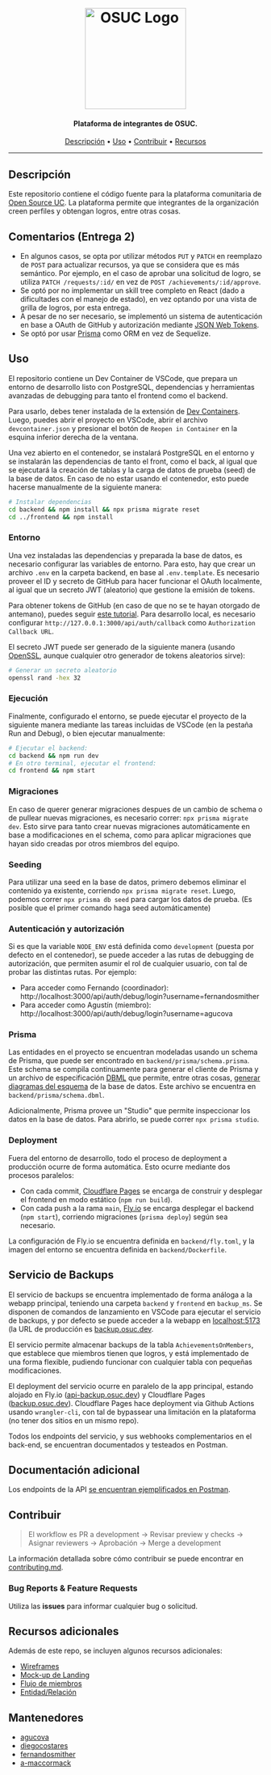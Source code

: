 <h1 align="center">
  <br>
  <a href=#><img src="https://osuc.dev/img/min-icon.svg" width="200px" alt="OSUC Logo "></a>
</h1>

<h4 align="center">Plataforma de integrantes de OSUC.</h4>

<p align="center">
     <!-- Badges Here -->
</p>

<p align="center">
  <a href="#Descripción">Descripción</a> •
  <a href="#Uso">Uso</a> •
  <a href="#Contribuir">Contribuir</a> •
  <a href="#Recursos-adicionales">Recursos</a>
</p>

---

## Descripción

Este repositorio contiene el código fuente para la plataforma comunitaria de [Open Source UC](https://osuc.dev). La plataforma permite que integrantes de la organización creen perfiles y obtengan logros, entre otras cosas.

## Comentarios (Entrega 2)
- En algunos casos, se opta por utilizar métodos `PUT` y `PATCH` en reemplazo de `POST` para actualizar recursos, ya que se considera que es más semántico. Por ejemplo, en el caso de aprobar una solicitud de logro, se utiliza `PATCH /requests/:id/` en vez de `POST /achievements/:id/approve`.
- Se optó por no implementar un skill tree completo en React (dado a dificultades con el manejo de estado), en vez optando por una vista de grilla de logros, por esta entrega.
- A pesar de no ser necesario, se implementó un sistema de autenticación en base a OAuth de GitHub y autorización mediante [JSON Web Tokens](https://jwt.io/).
- Se optó por usar [Prisma](https://www.prisma.io/) como ORM en vez de Sequelize.

## Uso

El repositorio contiene un Dev Container de VSCode, que prepara un entorno de desarrollo listo con PostgreSQL, dependencias y herramientas avanzadas de debugging para tanto el frontend como el backend.

Para usarlo, debes tener instalada de la extensión de [Dev Containers]( https://marketplace.visualstudio.com/items?itemName=ms-vscode-remote.remote-containers). Luego, puedes abrir el proyecto en VSCode, abrir el archivo `devcontainer.json` y presionar el botón de `Reopen in Container` en la esquina inferior derecha de la ventana.

Una vez abierto en el contenedor, se instalará PostgreSQL en el entorno y se instalarán las dependencias de tanto el front, como el back, al igual que se ejecutará la creación de tablas y la carga de datos de prueba (seed) de la base de datos. En caso de no estar usando el contenedor, esto puede hacerse manualmente de la siguiente manera:

```bash
# Instalar dependencias
cd backend && npm install && npx prisma migrate reset
cd ../frontend && npm install

```

### Entorno

Una vez instaladas las dependencias y preparada la base de datos, es necesario configurar las variables de entorno. Para esto, hay que crear un archivo `.env` en la carpeta backend, en base al `.env.template`. Es necesario proveer el ID y secreto de GitHub para hacer funcionar el OAuth localmente, al igual que un secreto JWT (aleatorio) que gestione la emisión de tokens.

Para obtener tokens de GitHub (en caso de que no se te hayan otorgado de antemano), puedes seguir [este tutorial](https://docs.github.com/en/developers/apps/building-oauth-apps/creating-an-oauth-app). Para desarrollo local, es necesario configurar `http://127.0.0.1:3000/api/auth/callback` como `Authorization Callback URL`.

El secreto JWT puede ser generado de la siguiente manera (usando [OpenSSL](https://www.openssl.org/), aunque cualquier otro generador de tokens aleatorios sirve):

```bash
# Generar un secreto aleatorio
openssl rand -hex 32
```

### Ejecución

Finalmente, configurado el entorno, se puede ejecutar el proyecto de la siguiente manera mediante las tareas incluidas de VSCode (en la pestaña Run and Debug), o bien ejecutar manualmente:

```bash
# Ejecutar el backend:
cd backend && npm run dev
# En otro terminal, ejecutar el frontend:
cd frontend && npm start
```
### Migraciones
En caso de querer generar migraciones despues de un cambio de schema o de pullear nuevas migraciones, es necesario correr: `npx prisma migrate dev`. Esto sirve para tanto crear nuevas migraciones automáticamente en base a modificaciones en el schema, como para aplicar migraciones que hayan sido creadas por otros miembros del equipo.

### Seeding
Para utilizar una seed en la base de datos, primero debemos eliminar el contenido ya existente, corriendo `npx prisma migrate reset`. Luego, podemos correr `npx prisma db seed` para cargar los datos de prueba. (Es posible que el primer comando haga seed automáticamente)

### Autenticación y autorización
Si es que la variable `NODE_ENV` está definida como `development` (puesta por defecto en el contenedor), se puede acceder a las rutas de debugging de autorización, que permiten asumir el rol de cualquier usuario, con tal de probar las distintas rutas. Por ejemplo:

- Para acceder como Fernando (coordinador): http://localhost:3000/api/auth/debug/login?username=fernandosmither
- Para acceder como Agustín (miembro): http://localhost:3000/api/auth/debug/login?username=agucova

### Prisma
Las entidades en el proyecto se encuentran modeladas usando un schema de Prisma, que puede ser encontrado en `backend/prisma/schema.prisma`. Este schema se compila continuamente para generar el cliente de Prisma y un archivo de especificación [DBML](https://www.dbml.org/home/) que permite, entre otras cosas, [generar diagramas del esquema](https://dbdiagram.io) de la base de datos. Este archivo se encuentra en `backend/prisma/schema.dbml`.

Adicionalmente, Prisma provee un "Studio" que permite inspeccionar los datos en la base de datos. Para abrirlo, se puede correr `npx prisma studio`.


### Deployment
Fuera del entorno de desarrollo, todo el proceso de deployment a producción ocurre de forma automática. Esto ocurre mediante dos procesos paralelos:

- Con cada commit, [Cloudflare Pages](https://pages.cloudflare.com/) se encarga de construir y desplegar el frontend en modo estático (`npm run build`).
- Con cada push a la rama `main`, [Fly.io](https://fly.io) se encarga desplegar el backend (`npm start`), corriendo migraciones (`prisma deploy`) según sea necesario.

La configuración de Fly.io se encuentra definida en `backend/fly.toml`, y la imagen del entorno se encuentra definida en `backend/Dockerfile`.

## Servicio de Backups
El servicio de backups se encuentra implementado de forma análoga a la webapp principal, teniendo una carpeta `backend` y `frontend` en `backup_ms`. Se disponen de comandos de lanzamiento en VSCode para ejecutar el servicio de backups, y por defecto se puede acceder a la webapp en [localhost:5173](http://localhost:5173) (la URL de producción es [backup.osuc.dev](https://backup.osuc.dev).

El servicio permite almacenar backups de la tabla `AchievementsOnMembers`, que establece que miembros tienen que logros, y está implementado de una forma flexible, pudiendo funcionar con cualquier tabla con pequeñas modificaciones.

El deployment del servicio ocurre en paralelo de la app principal, estando alojado en Fly.io ([api-backup.osuc.dev](https://api-backup.osuc.dev)) y Cloudflare Pages ([backup.osuc.dev](https://backup.osuc.dev)). Cloudflare Pages hace deployment via Github Actions usando `wrangler-cli`, con tal de bypassear una limitación en la plataforma (no tener dos sitios en un mismo repo).

Todos los endpoints del servicio, y sus webhooks complementarios en el back-end, se encuentran documentados y testeados en Postman.

## Documentación adicional
Los endpoints de la API [se encuentran ejemplificados en Postman](https://www.postman.com/agucova/workspace/eb248033-d0b2-4760-8638-8ba92f420b42/collection/18674839-9d3d4c46-87f6-4df9-9f03-d9f3ff6f17b4?action=share&creator=18674839).

## Contribuir

> El workflow es PR a development -> Revisar preview y checks -> Asignar reviewers -> Aprobación -> Merge a development

La información detallada sobre cómo contribuir se puede encontrar en [contributing.md](contributing.md).

### Bug Reports & Feature Requests

Utiliza las **issues** para informar cualquier bug o solicitud.

## Recursos adicionales

Además de este repo, se incluyen algunos recursos adicionales:

- [Wireframes](https://www.figma.com/file/yaM1qmubPm9Uy92E2MCrI7/Mock-ups)
- [Mock-up de Landing](https://www.figma.com/file/lGAFeFU1kSXCeEmchjH3Go/Landing-Page)
- [Flujo de miembros](https://www.figma.com/file/v88a4QTAT3G3LkCUNjSYU5/Flujo-de-Miembros)
- [Entidad/Relación](https://www.figma.com/file/xokpKRa9Wuvo90PYIsIioE/E%2FR-OSUC-Profiles)

## Mantenedores

- [agucova](https://www.github.com/agucova)
- [diegocostares](https://www.github.com/diegocostares)
- [fernandosmither](https://www.github.com/fernandosmither)
- [a-maccormack](https://www.github.com/a-maccormack)

